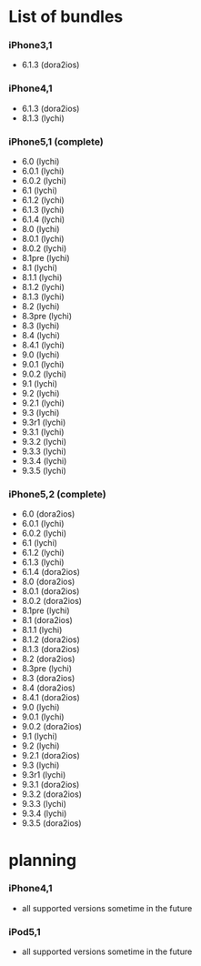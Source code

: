 # List of bundles

### iPhone3,1
- 6.1.3 (dora2ios)

### iPhone4,1
- 6.1.3 (dora2ios)
- 8.1.3 (lychi)

### iPhone5,1 (complete)
- 6.0 (lychi)
- 6.0.1 (lychi)
- 6.0.2 (lychi)
- 6.1 (lychi)
- 6.1.2 (lychi)
- 6.1.3 (lychi)
- 6.1.4 (lychi)
- 8.0 (lychi)
- 8.0.1 (lychi)
- 8.0.2 (lychi)
- 8.1pre (lychi)
- 8.1 (lychi)
- 8.1.1 (lychi)
- 8.1.2 (lychi)
- 8.1.3 (lychi)
- 8.2 (lychi)
- 8.3pre (lychi)
- 8.3 (lychi)
- 8.4 (lychi)
- 8.4.1 (lychi)
- 9.0 (lychi)
- 9.0.1 (lychi)
- 9.0.2 (lychi)
- 9.1 (lychi)
- 9.2 (lychi)
- 9.2.1 (lychi)
- 9.3 (lychi)
- 9.3r1 (lychi)
- 9.3.1 (lychi)
- 9.3.2 (lychi)
- 9.3.3 (lychi)
- 9.3.4 (lychi)
- 9.3.5 (lychi)

### iPhone5,2 (complete)
- 6.0 (dora2ios)
- 6.0.1 (lychi)
- 6.0.2 (lychi)
- 6.1 (lychi)
- 6.1.2 (lychi)
- 6.1.3 (lychi)
- 6.1.4 (dora2ios)
- 8.0 (dora2ios)
- 8.0.1 (dora2ios)
- 8.0.2 (dora2ios)
- 8.1pre (lychi)
- 8.1 (dora2ios)
- 8.1.1 (lychi)
- 8.1.2 (dora2ios)
- 8.1.3 (dora2ios)
- 8.2 (dora2ios)
- 8.3pre (lychi)
- 8.3 (dora2ios)
- 8.4 (dora2ios)
- 8.4.1 (dora2ios)
- 9.0 (lychi)
- 9.0.1 (lychi)
- 9.0.2 (dora2ios)
- 9.1 (lychi)
- 9.2 (lychi)
- 9.2.1 (dora2ios)
- 9.3 (lychi)
- 9.3r1 (lychi)
- 9.3.1 (dora2ios)
- 9.3.2 (dora2ios)
- 9.3.3 (lychi)
- 9.3.4 (lychi)
- 9.3.5 (dora2ios)

# planning

### iPhone4,1
- all supported versions sometime in the future

### iPod5,1
- all supported versions sometime in the future
